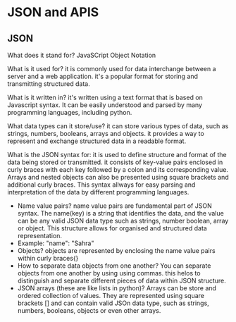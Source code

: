 # JSON and APIS

## JSON
What does it stand for?  JavaSCript Object Notation

What is it used for?  it is commonly used for data interchange between a server and a web application. it's a popular format for storing and transmitting structured data.

What is it written in?  it's written using a text format that is based on Javascript syntax. It can be easily understood and parsed by many programming languages, including python.

What data types can it store/use?  it can store various types of data, such as strings, numbers, booleans, arrays and objects. it provides a way to represent and exchange structured data in a readable format.  


What is the JSON syntax for: it is used to define structure and format of the data being stored or transmitted. it consists of key-value pairs enclosed in curly braces with each key followed by a colon and its corresponding value. Arrays and nested objects can also be presented using square brackets and additional curly braces. This syntax allways for easy parsing and interpretation of the data by different programming languages.
 
- Name value pairs? name value pairs are fundamental part of JSON syntax. The name(key) is a string that identifies the data, and the value can be any valid JSON data type such as strings, number boolean, array or object. This structure allows for organised and structured data representation.
- Example: "name": "Sahra"
- Objects? objects are represented by enclosing the name value pairs within curly braces{}
- How to separate data objects from one another?  You can separate objects from one another by using using commas. this helos to distinguish and separate different pieces of data within JSON structure.
- JSON arrays (these are like lists in python)? Arrays can be store and ordered collection of values. They are represented using square brackets [] and  can contain valid JSOn data type, such as strings, numbers, booleans, objects or even other arrays.